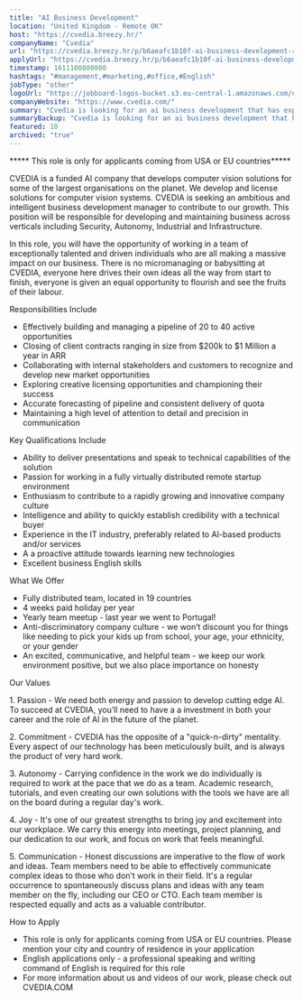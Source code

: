 ```yaml
---
title: "AI Business Development"
location: "United Kingdom - Remote OK"
host: "https://cvedia.breezy.hr/"
companyName: "Cvedia"
url: "https://cvedia.breezy.hr/p/b6aeafc1b10f-ai-business-development-remote--us-or-eu"
applyUrl: "https://cvedia.breezy.hr/p/b6aeafc1b10f-ai-business-development-remote--us-or-eu/apply"
timestamp: 1611100800000
hashtags: "#management,#marketing,#office,#English"
jobType: "other"
logoUrl: "https://jobboard-logos-bucket.s3.eu-central-1.amazonaws.com/cvedia"
companyWebsite: "https://www.cvedia.com/"
summary: "Cvedia is looking for an ai business development that has experience in: #management, #marketing, #office."
summaryBackup: "Cvedia is looking for an ai business development that has experience in: #management, #marketing, #office."
featured: 10
archived: "true"
---
```


\*\*\*\*\* This role is only for applicants coming from USA or EU countries\*\*\*\*\*

CVEDIA is a funded AI company that develops computer vision solutions for some of the largest organisations on the planet. We develop and license solutions for computer vision systems. CVEDIA is seeking an ambitious and intelligent business development manager to contribute to our growth. This position will be responsible for developing and maintaining business across verticals including Security, Autonomy, Industrial and Infrastructure.

In this role, you will have the opportunity of working in a team of exceptionally talented and driven individuals who are all making a massive impact on our business. There is no micromanaging or babysitting at CVEDIA, everyone here drives their own ideas all the way from start to finish, everyone is given an equal opportunity to flourish and see the fruits of their labour.

Responsibilities Include

*   Effectively building and managing a pipeline of 20 to 40 active opportunities
*   Closing of client contracts ranging in size from $200k to $1 Million a year in ARR
*   Collaborating with internal stakeholders and customers to recognize and develop new market opportunities
*   Exploring creative licensing opportunities and championing their success
*   Accurate forecasting of pipeline and consistent delivery of quota
*   Maintaining a high level of attention to detail and precision in communication

Key Qualifications Include

*   Ability to deliver presentations and speak to technical capabilities of the solution
*   Passion for working in a fully virtually distributed remote startup environment
*   Enthusiasm to contribute to a rapidly growing and innovative company culture
*   Intelligence and ability to quickly establish credibility with a technical buyer
*   Experience in the IT industry, preferably related to AI-based products and/or services
*   A a proactive attitude towards learning new technologies
*   Excellent business English skills

What We Offer

*   Fully distributed team, located in 19 countries
*   4 weeks paid holiday per year
*   Yearly team meetup - last year we went to Portugal!
*   Anti-discriminatory company culture - we won’t discount you for things like needing to pick your kids up from school, your age, your ethnicity, or your gender
*   An excited, communicative, and helpful team - we keep our work environment positive, but we also place importance on honesty

Our Values

1\. Passion - We need both energy and passion to develop cutting edge AI. To succeed at CVEDIA, you’ll need to have a a investment in both your career and the role of AI in the future of the planet.

2\. Commitment - CVEDIA has the opposite of a "quick-n-dirty" mentality. Every aspect of our technology has been meticulously built, and is always the product of very hard work.

3\. Autonomy - Carrying confidence in the work we do individually is required to work at the pace that we do as a team. Academic research, tutorials, and even creating our own solutions with the tools we have are all on the board during a regular day's work.

4\. Joy - It's one of our greatest strengths to bring joy and excitement into our workplace. We carry this energy into meetings, project planning, and our dedication to our work, and focus on work that feels meaningful.

5\. Communication - Honest discussions are imperative to the flow of work and ideas. Team members need to be able to effectively communicate complex ideas to those who don’t work in their field. It's a regular occurrence to spontaneously discuss plans and ideas with any team member on the fly, including our CEO or CTO. Each team member is respected equally and acts as a valuable contributor.

How to Apply

*   This role is only for applicants coming from USA or EU countries. Please mention your city and country of residence in your application
*   English applications only - a professional speaking and writing command of English is required for this role
*   For more information about us and videos of our work, please check out CVEDIA.COM
